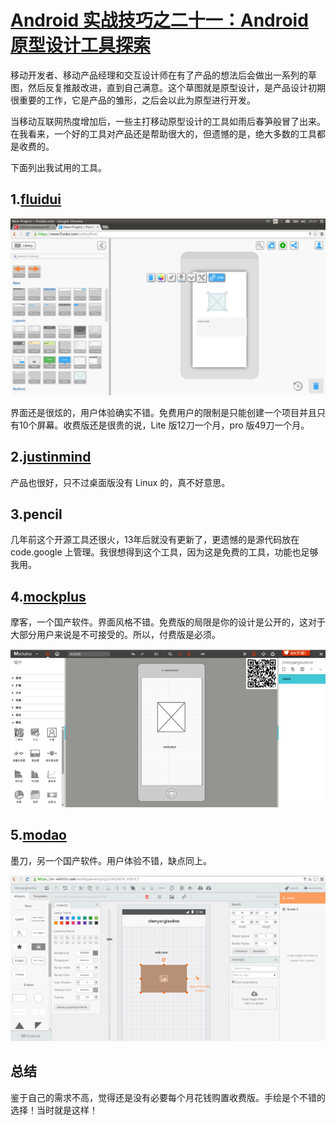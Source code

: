 # [Android 实战技巧之二十一：Android 原型设计工具探索](http://blog.csdn.net/lincyang/article/details/44568493)

移动开发者、移动产品经理和交互设计师在有了产品的想法后会做出一系列的草图，然后反复推敲改进，直到自己满意。这个草图就是原型设计，是产品设计初期很重要的工作，它是产品的雏形，之后会以此为原型进行开发。

当移动互联网热度增加后，一些主打移动原型设计的工具如雨后春笋般冒了出来。在我看来，一个好的工具对产品还是帮助很大的，但遗憾的是，绝大多数的工具都是收费的。 

下面列出我试用的工具。 

## 1.[fluidui](https://www.fluidui.com/)

![fig.1](images/21-1.png)

界面还是很炫的，用户体验确实不错。免费用户的限制是只能创建一个项目并且只有10个屏幕。收费版还是很贵的说，Lite 版12刀一个月，pro 版49刀一个月。 

## 2.[justinmind](https://www.justinmind.com/) 

产品也很好，只不过桌面版没有 Linux 的，真不好意思。
 
## 3.pencil 

几年前这个开源工具还很火，13年后就没有更新了，更遗憾的是源代码放在 code.google 上管理。我很想得到这个工具，因为这是免费的工具，功能也足够我用。 

## 4.[mockplus](https://www.mockplus.cn/) 

摩客，一个国产软件。界面风格不错。免费版的局限是你的设计是公开的，这对于大部分用户来说是不可接受的。所以，付费版是必须。 

![fig.2](images/21-2.png)

## 5.[modao](https://modao.io/) 

墨刀，另一个国产软件。用户体验不错，缺点同上。 

![fig.3](images/21-3.png)

## 总结
 
鉴于自己的需求不高，觉得还是没有必要每个月花钱购置收费版。手绘是个不错的选择！当时就是这样！